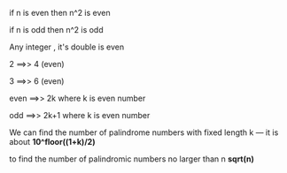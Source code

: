 if n is even then n^2 is even

if n is odd then n^2 is odd

Any integer , it's double is even

2 ==>> 4 (even)

3 ==>> 6 (even)


even ==>> 2k      where k is even number

odd  ==>> 2k+1    where k is even number

We can find the number of palindrome numbers with fixed length k — it is about **10^floor((1+k)/2)**


to find the number of palindromic numbers no larger than n  **sqrt(n)** 
